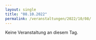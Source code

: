 ```yaml
---
layout: single
title: "08.10.2022"
permalink: /veranstaltungen/2022/10/08/
---
```


Keine Veranstaltung an diesem Tag.
